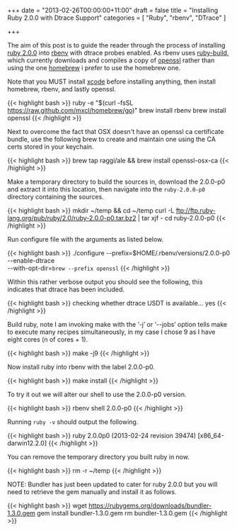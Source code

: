 +++
date = "2013-02-26T00:00:00+11:00"
draft = false
title = "Installing Ruby 2.0.0 with Dtrace Support"
categories = [ "Ruby", "rbenv", "DTrace" ]

+++

The aim of this post is to guide the reader through the process of installing [ruby 2.0.0](http://www.ruby-lang.org/en/)
into [rbenv](https://github.com/sstephenson/rbenv) with dtrace probes enabled. As rbenv uses [ruby-build](https://github.com/sstephenson/ruby-build),
which currently downloads and compiles a copy of [openssl](http://www.openssl.org/) rather than using the one
[homebrew](http://mxcl.github.com/homebrew/) i prefer to use the homebrew one.


Note that you MUST install [xcode](https://developer.apple.com/xcode/) before installing anything, then install homebrew,
rbenv, and lastly openssl.

{{< highlight bash >}}
ruby -e "$(curl -fsSL https://raw.github.com/mxcl/homebrew/go)"
brew install rbenv
brew install openssl
{{< /highlight >}}

Next to overcome the fact that OSX doesn't have an openssl ca certificate bundle, use the following brew to create and
maintain one using the CA certs stored in your keychain.

{{< highlight bash >}}
brew tap raggi/ale && brew install openssl-osx-ca
{{< /highlight >}}

Make a temporary directory to build the sources in, download the 2.0.0-p0 and extract it into this location, then
navigate into the `ruby-2.0.0-p0` directory containing the sources.

{{< highlight bash >}}
mkdir ~/temp && cd ~/temp
curl -L ftp://ftp.ruby-lang.org/pub/ruby/2.0/ruby-2.0.0-p0.tar.bz2 | tar xjf -
cd ruby-2.0.0-p0
{{< /highlight >}}

Run configure file with the arguments as listed below.

{{< highlight bash >}}
./configure --prefix=$HOME/.rbenv/versions/2.0.0-p0 --enable-dtrace \
--with-opt-dir=`brew --prefix openssl`
{{< /highlight >}}

Within this rather verbose output you should see the following, this indicates that dtrace has been included.

{{< highlight bash >}}
checking whether dtrace USDT is available... yes
{{< /highlight >}}

Build ruby, note I am invoking make with the ‘-j’ or ‘--jobs’ option tells make to execute many recipes simultaneously,
in my case I chose 9 as I have eight cores (n of cores + 1).

{{< highlight bash >}}
make -j9
{{< /highlight >}}

Now install ruby into rbenv with the label 2.0.0-p0.

{{< highlight bash >}}
make install
{{< /highlight >}}

To try it out we will alter our shell to use the 2.0.0-p0 version.

{{< highlight bash >}}
rbenv shell 2.0.0-p0
{{< /highlight >}}

Running `ruby -v` should output the following.

{{< highlight bash >}}
ruby 2.0.0p0 (2013-02-24 revision 39474) [x86_64-darwin12.2.0]
{{< /highlight >}}

You can remove the temporary directory you built ruby in now.

{{< highlight bash >}}
rm -r ~/temp
{{< /highlight >}}

NOTE: Bundler has just been updated to cater for ruby 2.0.0 but you will need to retrieve the gem manually and install it as follows.

{{< highlight bash >}}
wget https://rubygems.org/downloads/bundler-1.3.0.gem
gem install bundler-1.3.0.gem
rm bundler-1.3.0.gem
{{< /highlight >}}

